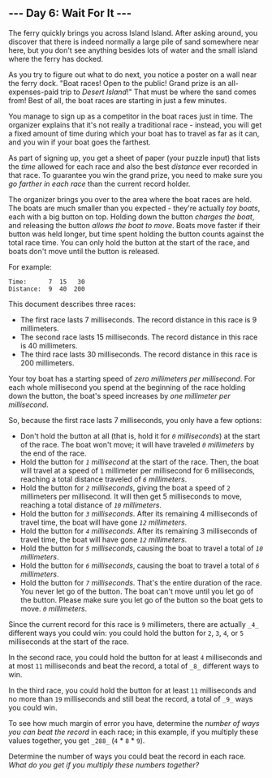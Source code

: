 ﻿## --- Day 6: Wait For It ---

The ferry quickly brings you across Island Island. After asking around, you discover that there is indeed normally a large pile of sand somewhere near here, but you don't see anything besides lots of water and the small island where the ferry has docked.

As you try to figure out what to do next, you notice a poster on a wall near the ferry dock. "Boat races! Open to the public! Grand prize is an all-expenses-paid trip to  _Desert Island_!" That must be where the sand comes from! Best of all, the boat races are starting in just a few minutes.

You manage to sign up as a competitor in the boat races just in time. The organizer explains that it's not really a traditional race - instead, you will get a fixed amount of time during which your boat has to travel as far as it can, and you win if your boat goes the farthest.

As part of signing up, you get a sheet of paper (your puzzle input) that lists the  _time_  allowed for each race and also the best  _distance_  ever recorded in that race. To guarantee you win the grand prize, you need to make sure you  _go farther in each race_  than the current record holder.

The organizer brings you over to the area where the boat races are held. The boats are much smaller than you expected - they're actually  _toy boats_, each with a big button on top. Holding down the button  _charges the boat_, and releasing the button  _allows the boat to move_. Boats move faster if their button was held longer, but time spent holding the button counts against the total race time. You can only hold the button at the start of the race, and boats don't move until the button is released.

For example:

```
Time:      7  15   30
Distance:  9  40  200

```

This document describes three races:

-   The first race lasts 7 milliseconds. The record distance in this race is 9 millimeters.
-   The second race lasts 15 milliseconds. The record distance in this race is 40 millimeters.
-   The third race lasts 30 milliseconds. The record distance in this race is 200 millimeters.

Your toy boat has a starting speed of  _zero millimeters per millisecond_. For each whole millisecond you spend at the beginning of the race holding down the button, the boat's speed increases by  _one millimeter per millisecond_.

So, because the first race lasts 7 milliseconds, you only have a few options:

-   Don't hold the button at all (that is, hold it for  _`0`  milliseconds_) at the start of the race. The boat won't move; it will have traveled  _`0`  millimeters_  by the end of the race.
-   Hold the button for  _`1`  millisecond_  at the start of the race. Then, the boat will travel at a speed of  `1`  millimeter per millisecond for 6 milliseconds, reaching a total distance traveled of  _`6`  millimeters_.
-   Hold the button for  _`2`  milliseconds_, giving the boat a speed of  `2`  millimeters per millisecond. It will then get 5 milliseconds to move, reaching a total distance of  _`10`  millimeters_.
-   Hold the button for  _`3`  milliseconds_. After its remaining 4 milliseconds of travel time, the boat will have gone  _`12`  millimeters_.
-   Hold the button for  _`4`  milliseconds_. After its remaining 3 milliseconds of travel time, the boat will have gone  _`12`  millimeters_.
-   Hold the button for  _`5`  milliseconds_, causing the boat to travel a total of  _`10`  millimeters_.
-   Hold the button for  _`6`  milliseconds_, causing the boat to travel a total of  _`6`  millimeters_.
-   Hold the button for  _`7`  milliseconds_. That's the entire duration of the race. You never let go of the button. The boat can't move until you let go of the button. Please make sure you let go of the button so the boat gets to move.  _`0`  millimeters_.

Since the current record for this race is  `9`  millimeters, there are actually  `_4_`  different ways you could win: you could hold the button for  `2`,  `3`,  `4`, or  `5`  milliseconds at the start of the race.

In the second race, you could hold the button for at least  `4`  milliseconds and at most  `11`  milliseconds and beat the record, a total of  `_8_`  different ways to win.

In the third race, you could hold the button for at least  `11`  milliseconds and no more than  `19`  milliseconds and still beat the record, a total of  `_9_`  ways you could win.

To see how much margin of error you have, determine the  _number of ways you can beat the record_  in each race; in this example, if you multiply these values together, you get  `_288_`  (`4`  *  `8`  *  `9`).

Determine the number of ways you could beat the record in each race.  _What do you get if you multiply these numbers together?_
